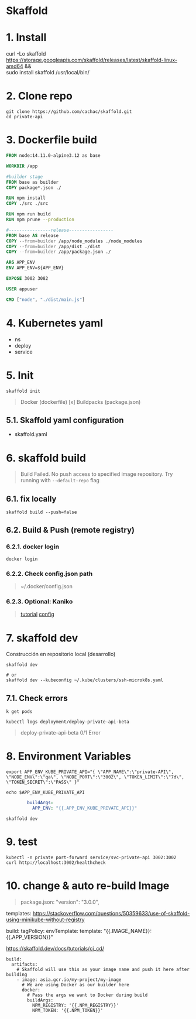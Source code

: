 # Skaffold <!-- omit in toc -->

# 1. Install
curl -Lo skaffold https://storage.googleapis.com/skaffold/releases/latest/skaffold-linux-amd64 && \
sudo install skaffold /usr/local/bin/

# 2. Clone repo
```vim
git clone https://github.com/cachac/skaffold.git
cd private-api
```

# 3. Dockerfile build

```dockerfile
FROM node:14.11.0-alpine3.12 as base

WORKDIR /app

#builder stage
FROM base as builder
COPY package*.json ./

RUN npm install
COPY ./src ./src

RUN npm run build
RUN npm prune --production

#----------------release-----------------
FROM base AS release
COPY --from=builder /app/node_modules ./node_modules
COPY --from=builder /app/dist ./dist
COPY --from=builder /app/package.json ./

ARG APP_ENV
ENV APP_ENV=${APP_ENV}

EXPOSE 3002 3082

USER appuser

CMD ["node", "./dist/main.js"]

```

# 4. Kubernetes yaml
- ns
- deploy
- service

# 5. Init
```vim
skaffold init
```
> Docker (dockerfile)
> [x]  Buildpacks (package.json)

## 5.1. Skaffold yaml configuration
- skaffold.yaml

# 6. skaffold build

> Build Failed. No push access to specified image repository. Try running with `--default-repo` flag

## 6.1. fix locally
```vim
skaffold build --push=false
```

## 6.2. Build & Push (remote registry)

### 6.2.1. docker login
```vim
docker login
```

### 6.2.2. Check config.json path
 > ~/.docker/config.json

### 6.2.3. Optional: Kaniko
> [tutorial](https://github.com/GoogleContainerTools/kaniko/blob/main/docs/tutorial.md)
> [config](https://skaffold.dev/docs/pipeline-stages/builders/docker/#dockerfile-in-cluster-with-kaniko)



# 7. skaffold dev
Construcción en repositorio local (desarrollo)
```vim
skaffold dev

# or
skaffold dev --kubeconfig ~/.kube/clusters/ssh-microk8s.yaml
```

## 7.1. Check errors
```vim
k get pods

kubectl logs deployment/deploy-private-api-beta
```
> deploy-private-api-beta   0/1     Error


# 8. Environment Variables
```vi
export APP_ENV_KUBE_PRIVATE_API="{ \"APP_NAME\":\"private-API\", \"NODE_ENV\":\"qa\", \"NODE_PORT\":\"3002\", \"TOKEN_LIMIT\":\"7d\", \"TOKEN_SECRET\":\"PASS\" }"

echo $APP_ENV_KUBE_PRIVATE_API
```
```yaml
        buildArgs:
          APP_ENV: "{{.APP_ENV_KUBE_PRIVATE_API}}"
```
```vim
skaffold dev
```

# 9. test
```vi
kubectl -n private port-forward service/svc-private-api 3002:3002
curl http://localhost:3002/healthcheck
```


# 10. change & auto re-build Image
> package.json: "version": "3.0.0",

















templates:
https://stackoverflow.com/questions/50359633/use-of-skaffold-using-minikube-without-registry

build:
  tagPolicy:
    envTemplate:
      template: "{{.IMAGE_NAME}}:{{.APP_VERSION}}"


https://skaffold.dev/docs/tutorials/ci_cd/

    build:
      artifacts:
        # Skaffold will use this as your image name and push it here after building
        - image: asia.gcr.io/my-project/my-image
          # We are using Docker as our builder here
          docker:
            # Pass the args we want to Docker during build
            buildArgs:
              NPM_REGISTRY: '{{.NPM_REGISTRY}}'
              NPM_TOKEN: '{{.NPM_TOKEN}}'
